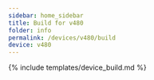 ```yaml
---
sidebar: home_sidebar
title: Build for v480
folder: info
permalink: /devices/v480/build
device: v480
---
```

{% include templates/device_build.md %}
